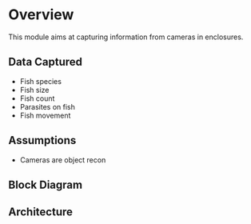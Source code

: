 # Overview
This module aims at capturing information from cameras in enclosures. 

## Data Captured
- Fish species
- Fish size
- Fish count
- Parasites on fish
- Fish movement

## Assumptions
- Cameras are object recon
## Block Diagram

## Architecture
